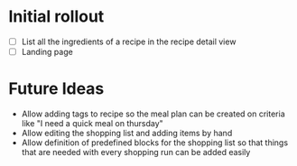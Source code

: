 # Initial rollout
- [ ] List all the ingredients of a recipe in the recipe detail view
- [ ] Landing page

# Future Ideas
- Allow adding tags to recipe so the meal plan can be created on criteria like "I need a quick meal on thursday"
- Allow editing the shopping list and adding items by hand
- Allow definition of predefined blocks for the shopping list so that things that are needed with every shopping
  run can be added easily
